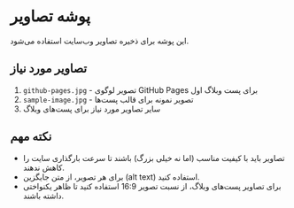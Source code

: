 # پوشه تصاویر

این پوشه برای ذخیره تصاویر وب‌سایت استفاده می‌شود.

## تصاویر مورد نیاز

1. `github-pages.jpg` - تصویر لوگوی GitHub Pages برای پست وبلاگ اول
2. `sample-image.jpg` - تصویر نمونه برای قالب پست‌ها
3. سایر تصاویر مورد نیاز برای پست‌های وبلاگ

## نکته مهم

- تصاویر باید با کیفیت مناسب (اما نه خیلی بزرگ) باشند تا سرعت بارگذاری سایت را کاهش ندهند.
- برای هر تصویر، از متن جایگزین (alt text) استفاده کنید.
- برای تصاویر پست‌های وبلاگ، از نسبت تصویر 16:9 استفاده کنید تا ظاهر یکنواختی داشته باشند. 